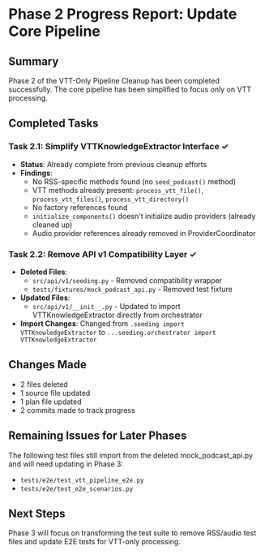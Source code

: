# Phase 2 Progress Report: Update Core Pipeline

## Summary
Phase 2 of the VTT-Only Pipeline Cleanup has been completed successfully. The core pipeline has been simplified to focus only on VTT processing.

## Completed Tasks

### Task 2.1: Simplify VTTKnowledgeExtractor Interface ✓
- **Status**: Already complete from previous cleanup efforts
- **Findings**:
  - No RSS-specific methods found (no `seed_podcast()` method)
  - VTT methods already present: `process_vtt_file()`, `process_vtt_files()`, `process_vtt_directory()`
  - No factory references found
  - `initialize_components()` doesn't initialize audio providers (already cleaned up)
  - Audio provider references already removed in ProviderCoordinator

### Task 2.2: Remove API v1 Compatibility Layer ✓
- **Deleted Files**:
  - `src/api/v1/seeding.py` - Removed compatibility wrapper
  - `tests/fixtures/mock_podcast_api.py` - Removed test fixture
- **Updated Files**:
  - `src/api/v1/__init__.py` - Updated to import VTTKnowledgeExtractor directly from orchestrator
- **Import Changes**: Changed from `.seeding import VTTKnowledgeExtractor` to `...seeding.orchestrator import VTTKnowledgeExtractor`

## Changes Made
- 2 files deleted
- 1 source file updated  
- 1 plan file updated
- 2 commits made to track progress

## Remaining Issues for Later Phases
The following test files still import from the deleted mock_podcast_api.py and will need updating in Phase 3:
- `tests/e2e/test_vtt_pipeline_e2e.py`
- `tests/e2e/test_e2e_scenarios.py`

## Next Steps
Phase 3 will focus on transforming the test suite to remove RSS/audio test files and update E2E tests for VTT-only processing.